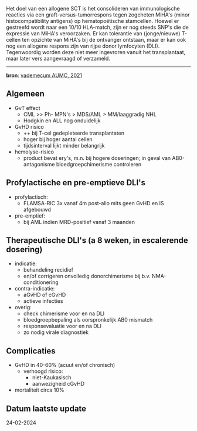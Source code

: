 Het doel van een allogene SCT is het consolideren van immunologische reacties via een graft-versus-tumorrespons tegen zogeheten MiHA's (minor histocompatibility antigens) op hematopoëtische stamcellen. Hoewel er gestreefd wordt naar een 10/10 HLA-match, zijn er nog steeds SNP's die de expressie van MiHA's veroorzaken. Er kan tolerantie van (jonge/nieuwe) T-cellen ten opzichte van MiHA's bij de ontvanger ontstaan, maar er kan ook nog een allogene respons zijn van rijpe donor lymfocyten (DLI). Tegenwoordig worden deze niet meer ingevroren vanuit het transplantaat, maar later vers aangevraagd of verzameld.
___
**bron**: [vademecum AUMC, 2021](https://vademecum.hematologie.nl/artikelen/celtherapie/allosct/donor-lymfocyteninfusie-dli/)
## Algemeen
- GvT effect
	- CML >> Ph- MPN's > MDS/AML > MM/laaggradig NHL 
	- Hodgkin en ALL nog onduidelijk
- GvHD risico
	- ++ bij T-cel gedepleteerde transplantaten
	- hoger bij hoger aantal cellen
	- tijdsinterval lijkt minder belangrijk
- hemolyse-risico
	- product bevat ery's, m.n. bij hogere doseringen; in geval van AB0-antagonisme bloedgroepchimerisme controleren
## Profylactische en pre-emptieve DLI's
- profylactisch:
	- FLAMSA-RIC 3x vanaf 4m post-allo mits geen GvHD en IS afgebouwd
- pre-emptief:
	- bij AML indien MRD-positief vanaf 3 maanden
## Therapeutische DLI's (a 8 weken, in escalerende dosering)
- indicatie:
	- behandeling recidief
	- en/of corrigeren onvolledig donorchimerisme bij b.v. NMA-conditionering
- contra-indicatie:
	- aGvHD of cGvHD
	- actieve infecties
- overig:
	- check chimerisme voor en na DLI
	- bloedgroepbepaling als oorspronkelijk AB0 mismatch
	- responsevaluatie voor en na DLI
	- zo nodig virale diagnostiek
## Complicaties
- GvHD in 40-60% (acuut en/of chronisch)
	- verhoogd risico: 
		- niet-Kaukasisch
		- aanwezigheid cGvHD
- mortaliteit circa 10%
## Datum laatste update
24-02-2024